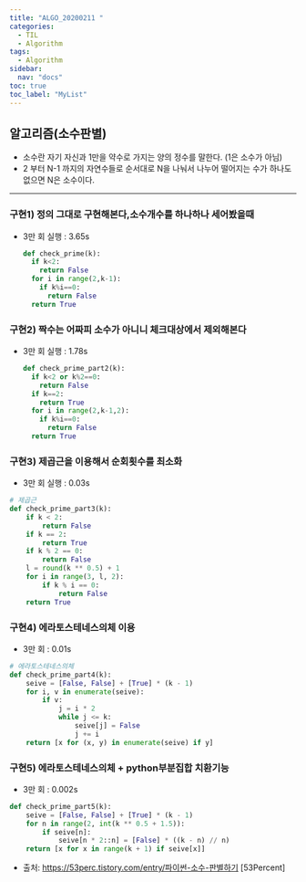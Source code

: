 ```yaml
---
title: "ALGO_20200211 "
categories:
  - TIL
  - Algorithm
tags:
  - Algorithm
sidebar:
  nav: "docs"
toc: true
toc_label: "MyList"
---
```


## 알고리즘(소수판별)
- 소수란 자기 자신과 1만을 약수로 가지는 양의 정수를 말한다. (1은 소수가 아님)
- 2 부터 N-1 까지의 자연수들로 순서대로 N을 나눠서 나누어 떨어지는 수가 하나도 없으면 N은 소수이다.

<hr>

### 구현1) 정의 그대로 구현해본다,소수개수를 하나하나 세어봤을때
- 3만 회 실행 : 3.65s

  ```python
  def check_prime(k):
    if k<2:
      return False
    for i in range(2,k-1):
      if k%i==0:
        return False
    return True
  ```

### 구현2) 짝수는 어짜피 소수가 아니니 체크대상에서 제외해본다
- 3만 회 실행 : 1.78s
  
  ```python
  def check_prime_part2(k):
    if k<2 or k%2==0:
      return False
    if k==2:
      return True
    for i in range(2,k-1,2):
      if k%i==0:
        return False
    return True
  ```

### 구현3) 제곱근을 이용해서 순회횟수를 최소화 
- 3만 회 실행 : 0.03s

```python
# 제곱근
def check_prime_part3(k):
    if k < 2:
        return False
    if k == 2:
        return True
    if k % 2 == 0:
        return False
    l = round(k ** 0.5) + 1
    for i in range(3, l, 2):
        if k % i == 0:
            return False
    return True
```

### 구현4) 에라토스테네스의체 이용 
- 3만 회 : 0.01s

```python
# 에라토스테네스의체
def check_prime_part4(k):
    seive = [False, False] + [True] * (k - 1)
    for i, v in enumerate(seive):
        if v:
            j = i * 2
            while j <= k:
                seive[j] = False
                j += i
    return [x for (x, y) in enumerate(seive) if y]
```

### 구현5) 에라토스테네스의체 + python부분집합 치환기능 
- 3만 회 : 0.002s

```python
def check_prime_part5(k):
    seive = [False, False] + [True] * (k - 1)
    for n in range(2, int(k ** 0.5 + 1.5)):
        if seive[n]:
            seive[n * 2::n] = [False] * ((k - n) // n)
    return [x for x in range(k + 1) if seive[x]]

```

- 출처: https://53perc.tistory.com/entry/파이썬-소수-판별하기 [53Percent]
